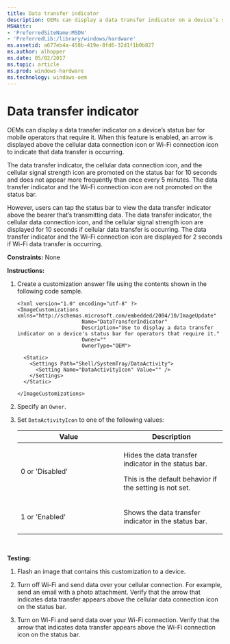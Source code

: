 ```yaml
---
title: Data transfer indicator
description: OEMs can display a data transfer indicator on a device’s status bar for mobile operators that require it.
MSHAttr:
- 'PreferredSiteName:MSDN'
- 'PreferredLib:/library/windows/hardware'
ms.assetid: a677eb4a-458b-419e-8fd6-32d1f1b0b827
ms.author: alhopper
ms.date: 05/02/2017
ms.topic: article
ms.prod: windows-hardware
ms.technology: windows-oem
---
```


# Data transfer indicator


OEMs can display a data transfer indicator on a device’s status bar for mobile operators that require it. When this feature is enabled, an arrow is displayed above the cellular data connection icon or Wi-Fi connection icon to indicate that data transfer is occurring.

The data transfer indicator, the cellular data connection icon, and the cellular signal strength icon are promoted on the status bar for 10 seconds and does not appear more frequently than once every 5 minutes. The data transfer indicator and the Wi-Fi connection icon are not promoted on the status bar.

However, users can tap the status bar to view the data transfer indicator above the bearer that’s transmitting data. The data transfer indicator, the cellular data connection icon, and the cellular signal strength icon are displayed for 10 seconds if cellular data transfer is occurring. The data transfer indicator and the Wi-Fi connection icon are displayed for 2 seconds if Wi-Fi data transfer is occurring.

<a href="" id="constraints---none"></a>**Constraints:** None  

<a href="" id="instructions-"></a>**Instructions:**  
1.  Create a customization answer file using the contents shown in the following code sample.

    ```
    <?xml version="1.0" encoding="utf-8" ?>  
    <ImageCustomizations xmlns="http://schemas.microsoft.com/embedded/2004/10/ImageUpdate"  
                         Name="DataTransferIndicator"  
                         Description="Use to display a data transfer indicator on a device's status bar for operators that require it."  
                         Owner=""  
                         OwnerType="OEM"> 

      <Static>  
        <Settings Path="Shell/SystemTray/DataActivity">  
          <Setting Name="DataActivityIcon" Value="" />   
        </Settings>  
      </Static>

    </ImageCustomizations>
    ```

2.  Specify an `Owner`.

3.  Set `DataActivityIcon` to one of the following values:

    <table>
    <colgroup>
    <col width="50%" />
    <col width="50%" />
    </colgroup>
    <thead>
    <tr class="header">
    <th>Value</th>
    <th>Description</th>
    </tr>
    </thead>
    <tbody>
    <tr class="odd">
    <td><p>0 or 'Disabled'</p></td>
    <td><p>Hides the data transfer indicator in the status bar.</p>
    <p>This is the default behavior if the setting is not set.</p></td>
    </tr>
    <tr class="even">
    <td><p>1 or 'Enabled'</p></td>
    <td><p>Shows the data transfer indicator in the status bar.</p></td>
    </tr>
    </tbody>
    </table>

     

<a href="" id="testing-"></a>**Testing:**  
1.  Flash an image that contains this customization to a device.

2.  Turn off Wi-Fi and send data over your cellular connection. For example, send an email with a photo attachment. Verify that the arrow that indicates data transfer appears above the cellular data connection icon on the status bar.

3.  Turn on Wi-Fi and send data over your Wi-Fi connection. Verify that the arrow that indicates data transfer appears above the Wi-Fi connection icon on the status bar.

 

 






